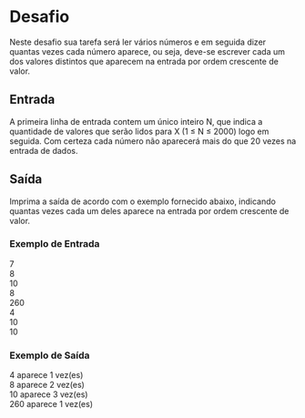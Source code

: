# Desafio
Neste desafio sua tarefa será ler vários números e em seguida dizer quantas vezes cada número aparece, ou seja, deve-se escrever cada um dos valores distintos que aparecem na entrada por ordem crescente de valor.

## Entrada
A primeira linha de entrada contem um único inteiro N, que indica a quantidade de valores que serão lidos para X (1 ≤ N ≤ 2000) logo em seguida. Com certeza cada número não aparecerá mais do que 20 vezes na entrada de dados.

## Saída
Imprima a saída de acordo com o exemplo fornecido abaixo, indicando quantas vezes cada um deles aparece na entrada por ordem crescente de valor.

 
### Exemplo de Entrada
7<br>
8<br>
10<br>
8<br>
260<br>
4<br>
10<br>
10<br>

### Exemplo de Saída
4 aparece 1 vez(es)<br>
8 aparece 2 vez(es)<br>
10 aparece 3 vez(es)<br>
260 aparece 1 vez(es)<br>



